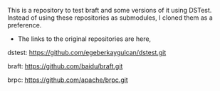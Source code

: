 This is a repository to test braft and some versions of it using DSTest.
Instead of using these repositories as submodules, I cloned them as a preference. 

- The links to the original repositories are here,

dstest: https://github.com/egeberkaygulcan/dstest.git

braft: https://github.com/baidu/braft.git

brpc: https://github.com/apache/brpc.git
